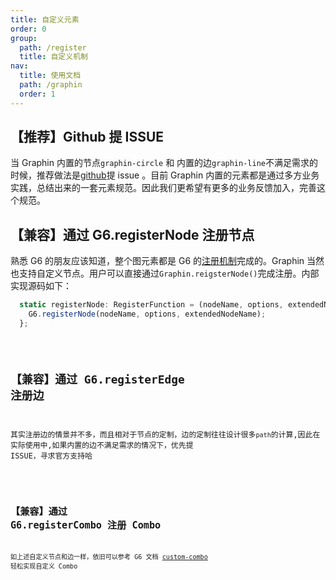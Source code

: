```yaml
---
title: 自定义元素
order: 0
group:
  path: /register
  title: 自定义机制
nav:
  title: 使用文档
  path: /graphin
  order: 1
---
```


## 【推荐】Github 提 ISSUE

当 Graphin 内置的节点`graphin-circle` 和 内置的边`graphin-line`不满足需求的时候，推荐做法是[github](https://github.com/antvis/Graphin/issues)提 issue 。目前 Graphin 内置的元素都是通过多方业务实践，总结出来的一套元素规范。因此我们更希望有更多的业务反馈加入，完善这个规范。

## 【兼容】通过 G6.registerNode 注册节点

熟悉 G6 的朋友应该知道，整个图元素都是 G6 的[注册机制](https://g6.antv.vision/zh/docs/manual/middle/elements/nodes/custom-node)完成的。Graphin 当然也支持自定义节点。用户可以直接通过`Graphin.reigsterNode()`完成注册。内部实现源码如下：

```jsx | pure
  static registerNode: RegisterFunction = (nodeName, options, extendedNodeName) => {
    G6.registerNode(nodeName, options, extendedNodeName);
  };
```

<code src='./register-node.tsx'>

## 【兼容】通过 G6.registerEdge 注册边

其实注册边的情景并不多，而且相对于节点的定制，边的定制往往设计很多`path`的计算,因此在实际使用中,如果内置的边不满足需求的情况下，优先提 ISSUE，寻求官方支持哈

<code src='./register-edge.tsx'>

## 【兼容】通过 G6.registerCombo 注册 Combo

如上述自定义节点和边一样，依旧可以参考 G6 文档 [custom-combo](https://g6.antv.vision/zh/docs/manual/middle/elements/combos/custom-combo) 轻松实现自定义 Combo
